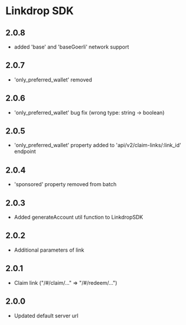 # Linkdrop SDK

## 2.0.8
- added 'base' and 'baseGoerli' network support

## 2.0.7
- 'only_preferred_wallet' removed

## 2.0.6
- 'only_preferred_wallet' bug fix (wrong type: string -> boolean)

## 2.0.5
- 'only_preferred_wallet' property added to 'api/v2/claim-links/:link_id' endpoint

## 2.0.4
- 'sponsored' property removed from batch

## 2.0.3
- Added generateAccount util function to LinkdropSDK

## 2.0.2
- Additional parameters of link

## 2.0.1
- Claim link ("/#/claim/..." => "/#/redeem/...")

## 2.0.0
- Updated default server url